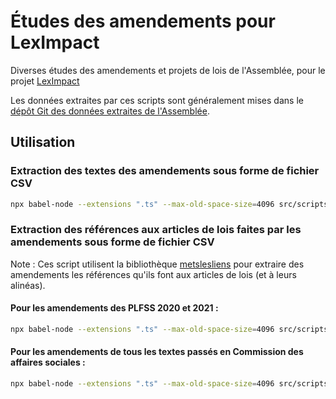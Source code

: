 # Études des amendements pour LexImpact



Diverses études des amendements et projets de lois de l'Assemblée, pour le projet [LexImpact](https://leximpact.an.fr/)

Les données extraites par ces scripts sont généralement mises dans le [dépôt Git des données extraites de l'Assemblée](https://github.com/leximpact/donnees-extraites-assemblee).


## Utilisation

### Extraction des textes des amendements sous forme de fichier CSV

```bash
npx babel-node --extensions ".ts" --max-old-space-size=4096 src/scripts/extraire_textes_amendements_plfss_2020-2021.ts ../../tricoteuses/assemblee-data/ > ../donnees-extraites-assemblee/textes_amendements_plfss_2020-2021.csv
```

### Extraction des références aux articles de lois faites par les amendements sous forme de fichier CSV

Note : Ces script utilisent la bibliothèque [metslesliens](https://www.npmjs.com/package/metslesliens) pour extraire des amendements les références qu'ils font aux articles de lois (et à leurs alinéas).

#### Pour les amendements des PLFSS 2020 et 2021 :

```bash
npx babel-node --extensions ".ts" --max-old-space-size=4096 src/scripts/extraire_references_amendements_plfss_2020-2021.ts ../../tricoteuses/assemblee-data/ > ../donnees-extraites-assemblee/references_amendements_plfss_2020-2021.csv
```

#### Pour les amendements de tous les textes passés en Commission des affaires sociales :

```bash
npx babel-node --extensions ".ts" --max-old-space-size=4096 src/scripts/extraire_references_amendements_affaires_sociales.ts ../../tricoteuses/assemblee-data/ > ../donnees-extraites-assemblee/references_amendements_affaires_sociales.csv
```
